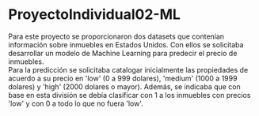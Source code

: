 # ProyectoIndividual02-ML

Para este proyecto se proporcionaron dos datasets que contenían información sobre inmuebles en Estados Unidos. 
Con ellos se solicitaba desarrollar un modelo de Machine Learning para predecir el precio de inmuebles.
<br/>
Para la predicción se solicitaba catalogar inicialmente las propiedades de acuerdo a su precio en 'low' (0 a 999 dolares), 'medium' (1000 a 1999 dolares) y 'high' (2000 dolares o mayor). 
Además, se indicaba que con base en esta división se debía clasificar con 1 a los inmuebles con precios 'low' y con 0 a todo lo que no fuera 'low'.

